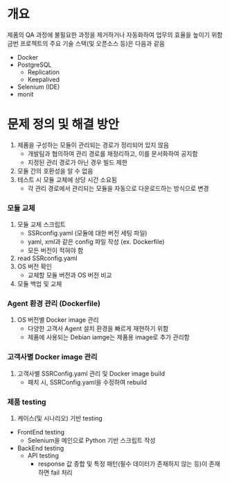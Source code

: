 # 개요
제품의 QA 과정에 불필요한 과정을 제거하거나 자동화하여 업무의 효율을 높이기 위함
금번 프로젝트의 주요 기술 스택(및 오픈소스 등)은 다음과 같음
- Docker
- PostgreSQL 
  - Replication
  - Keepalived
- Selenium (IDE)
- monit


# 문제 정의 및 해결 방안
1. 제품을 구성하는 모듈이 관리되는 경로가 정리되어 있지 않음
   - 개발팀과 협의하여 관리 경로를 재정리하고, 이를 문서화하여 공지함
   - 지정된 관리 경로가 아닌 경우 빌드 제한
2. 모듈 간의 호환성을 알 수 없음
3. 테스트 시 모듈 교체에 상당 시간 소요됨
   - 각 관리 경로에서 관리되는 모듈을 자동으로 다운로드하는 방식으로 변경


### 모듈 교체
1. 모듈 교체 스크립트
   - SSRconfig.yaml (모듈에 대한 버전 세팅 파일) 
   - yaml, xml과 같은 config 파일 작성 (ex. Dockerfile)
   - 모든 버전이 적혀야 함
2. read SSRconfig.yaml
3. OS 버전 확인
   - 교체할 모듈 버전과 OS 버전 비교
4. 모듈 백업 및 교체


### Agent 환경 관리 (Dockerfile)
1. OS 버전별 Docker image 관리
   - 다양한 고객사 Agent 설치 환경을 빠르게 재현하기 위함
   - 제품에 사용되는 Debian iamge는 제품용 image로 추가 관리함


### 고객사별 Docker image 관리
1. 고객사별 SSRConfig.yaml 관리 및 Docker image build
   - 패치 시, SSRConfig.yaml을 수정하여 rebuild


### 제품 testing
1. 케이스(및 시나리오) 기반 testing
- FrontEnd testing
  - Selenium을 메인으로 Python 기반 스크립트 작성
- BackEnd testing
  - API testing
    - response 값 종합 및 특정 패턴(필수 데이터가 존재하지 않는 등)이 존재하면 fail 처리